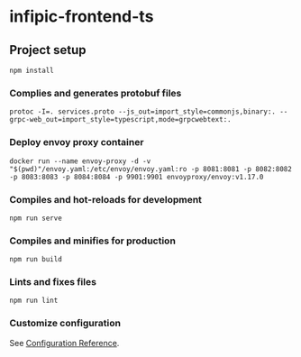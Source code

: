 # infipic-frontend-ts

## Project setup
```
npm install
```

### Complies and generates protobuf files
```
protoc -I=. services.proto --js_out=import_style=commonjs,binary:. --grpc-web_out=import_style=typescript,mode=grpcwebtext:.
```
### Deploy envoy proxy container
```
docker run --name envoy-proxy -d -v "$(pwd)"/envoy.yaml:/etc/envoy/envoy.yaml:ro -p 8081:8081 -p 8082:8082 -p 8083:8083 -p 8084:8084 -p 9901:9901 envoyproxy/envoy:v1.17.0
```

### Compiles and hot-reloads for development
```
npm run serve
```

### Compiles and minifies for production
```
npm run build
```

### Lints and fixes files
```
npm run lint
```

### Customize configuration
See [Configuration Reference](https://cli.vuejs.org/config/).
